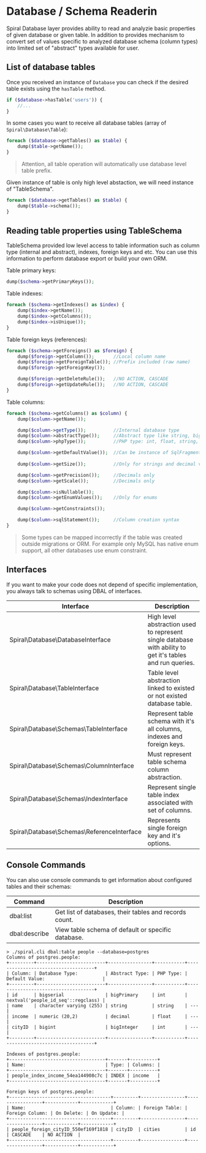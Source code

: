 # Database / Schema Readerin
Spiral Database layer provides ability to read and analyzie basic properties of given database or given table. In addition to provides mechanism to convert set of values specific to analyzed database schema (column types) into limited set of "abstract" types available for user.

## List of database tables
Once you received an instance of `Database` you can check if the desired table exists using the `hasTable` method.

```php
if ($database->hasTable('users')) {
    //...
}
```

In some cases you want to receive all database tables (array of `Spiral\Database\Table`):

```php
foreach ($database->getTables() as $table) {
    dump($table->getName());
}
```

> Attention, all table operation will automatically use database level table prefix. 

Given instance of table is only high level abstaction, we will need instance of "TableSchema".

```php
foreach ($database->getTables() as $table) {
    dump($table->schema());
}
```

## Reading table properties using TableSchema
TableSchema provided low level access to table information such as column type (internal and abstract), indexes, foreign keys and etc. You can use this information to perform database export or build your own ORM.

Table primary keys:

```php
dump($schema->getPrimaryKeys());
```

Table indexes:

```php
foreach ($schema->getIndexes() as $index) {
    dump($index->getName());
    dump($index->getColumns());
    dump($index->isUnique());
}
```

Table foreign keys (references):

```php
foreach ($schema->getForeigns() as $foreign) {
    dump($foreign->getColumn());       //Local column name
    dump($foreign->getForeignTable()); //Prefix included (raw name)
    dump($foreign->getForeignKey());

    dump($foreign->getDeleteRule());   //NO ACTION, CASCADE
    dump($foreign->getUpdateRule());   //NO ACTION, CASCADE
}
```

Table columns:

```php
foreach ($schema->getColumns() as $column) {
    dump($column->getName());

    dump($column->getType());          //Internal database type
    dump($column->abstractType());     //Abstract type like string, bigInt, enum, text and etc.
    dump($column->phpType());          //PHP type: int, float, string, bool

    dump($column->getDefaultValue());  //Can be instance of SqlFragment
    
    dump($column->getSize());          //Only for strings and decimal values

    dump($column->getPrecision());     //Decimals only
    dump($column->getScale());         //Decimals only

    dump($column->isNullable());
    dump($column->getEnumValues());    //Only for enums

    dump($column->getConstraints());

    dump($column->sqlStatement());     //Column creation syntax
}
```

> Some types can be mapped incorrectly if the table was created outside migrations or ORM. For example only MySQL has native enum support, all other databases use enum constraint.

## Interfaces
If you want to make your code does not depend of specific implementation, you always talk to schemas using DBAL of interfaces.

| Interface                                        | Description 
| ---                                              | ---
| Spiral\Database\DatabaseInterface                | High level abstraction used to represent single database with ability to get it's tables and run queries.
| Spiral\Database\TableInterface                   | Table level abstraction linked to existed or not existed database table.
| Spiral\Database\Schemas\TableInterface           | Represent table schema with it's all columns, indexes and foreign keys.
| Spiral\Database\Schemas\ColumnInterface          | Must represent table schema column abstraction.
| Spiral\Database\Schemas\IndexInterface           | Represent single table index associated with set of columns.
| Spiral\Database\Schemas\ReferenceInterface       | Represents single foreign key and it's options.

## Console Commands
You can also use console commands to get information about configured tables and their schemas:

Command           | Description 
---               | ---
dbal:list       | Get list of databases, their tables and records count.
dbal:describe  | View table schema of default or specific database.

```
> ./spiral.cli dbal:table people --database=postgres
Columns of postgres.people:
+---------+-------------------------+----------------+-----------+------------------------------------+
| Column: | Database Type:          | Abstract Type: | PHP Type: | Default Value:                     |
+---------+-------------------------+----------------+-----------+------------------------------------+
| id      | bigserial               | bigPrimary     | int       | nextval('people_id_seq'::regclass) |
| name    | character varying (255) | string         | string    | ---                                |
| income  | numeric (20,2)          | decimal        | float     | ---                                |
| cityID  | bigint                  | bigInteger     | int       | ---                                |
+---------+-------------------------+----------------+-----------+------------------------------------+

Indexes of postgres.people:
+-----------------------------------+-------+----------+
| Name:                             | Type: | Columns: |
+-----------------------------------+-------+----------+
| people_index_income_54ea144908c7c | INDEX | income   |
+-----------------------------------+-------+----------+

Foreign keys of postgres.people:
+-------------------------------------+---------+----------------+-----------------+------------+------------+
| Name:                               | Column: | Foreign Table: | Foreign Column: | On Delete: | On Update: |
+-------------------------------------+---------+----------------+-----------------+------------+------------+
| people_foreign_cityID_550ef169f1818 | cityID  | cities         | id              | CASCADE    | NO ACTION  |
+-------------------------------------+---------+----------------+-----------------+------------+------------+
```
